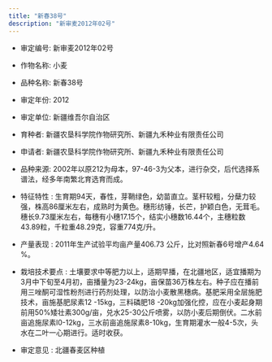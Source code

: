```yaml
---
title: "新春38号"
description: "新审麦2012年02号"
---
```

* 审定编号:  新审麦2012年02号

*  作物名称:  小麦

*  品种名称:  新春38号

*  审定年份:  2012

*  审定单位:  新疆维吾尔自治区

* 育种者:  新疆农垦科学院作物研究所、新疆九禾种业有限责任公司

*  申请者:  新疆农垦科学院作物研究所、新疆九禾种业有限责任公司

*  品种来源:  2002年以原212为母本，97-46-3为父本，进行杂交，后代选择系谱法，经多年南繁北育选育而成。

*  特征特性 : 
生育期94天，春性，芽鞘绿色，幼苗直立。茎秆较粗，分蘖力较强，株高86厘米左右，成熟时为黄色。穗形纺锤，长芒，护颖白色，无茸毛。穗长9.73厘米左右，每穗有小穗17.15个，结实小穗数16.44个，主穗粒数43.89粒，千粒重48.29克，容重774克/升。
 
*  产量表现 : 
2011年生产试验平均亩产量406.73 公斤，比对照新春6号增产4.64 %。

*  栽培技术要点 : 
土壤要求中等肥力以上，适期早播，在北疆地区，适宜播期为3月中下旬至4月初，亩播量为23-24kg，亩保苗36万株左右。种子应在播前用三唑酮可湿性粉剂进行药剂处理，以防治小麦散黑穗病。基肥采用全层施肥技术，亩施基肥尿素12 -15kg，三料磷肥18 -20kg加强化控，应在小麦起身期前用50%矮壮素300g/亩，兑水25-30公斤喷雾，以防小麦后期倒伏。二水前亩追施尿素l0-12kg，三水前亩追施尿素8-10kg，生育期灌水一般4-5次，头水在二叶一心期进行。适时收获。

*  审定意见 : 
北疆春麦区种植
